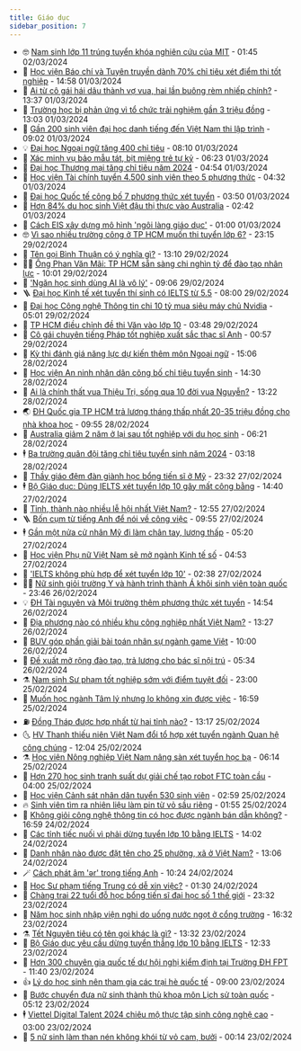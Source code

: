 ```yaml
---
title: Giáo dục
sidebar_position: 7
---
```


<!-- vnexpress-giao-duc:START -->
- 🤓 [Nam sinh lớp 11 trúng tuyển khóa nghiên cứu của MIT](https://vnexpress.net/nam-sinh-lop-11-trung-tuyen-khoa-nghien-cuu-cua-mit-4716578.html) - 01:45 02/03/2024
- 🦆 [Học viện Báo chí và Tuyên truyền dành 70% chỉ tiêu xét điểm thi tốt nghiệp](https://vnexpress.net/hoc-vien-bao-chi-va-tuyen-truyen-danh-70-chi-tieu-xet-diem-thi-tot-nghiep-4717357.html) - 14:58 01/03/2024
- 🦩 [Ai từ cô gái hái dâu thành vợ vua, hai lần buông rèm nhiếp chính?](https://vnexpress.net/ai-tu-co-gai-hai-dau-thanh-vo-vua-hai-lan-buong-rem-nhiep-chinh-4717350.html) - 13:37 01/03/2024
- 🌮 [Trường học bị phản ứng vì tổ chức trải nghiệm gần 3 triệu đồng](https://vnexpress.net/truong-hoc-bi-phan-ung-vi-to-chuc-trai-nghiem-gan-3-trieu-dong-4717278.html) - 13:03 01/03/2024
- 🔭 [Gần 200 sinh viên đại học danh tiếng đến Việt Nam thi lập trình](https://vnexpress.net/gan-200-sinh-vien-dai-hoc-danh-tieng-den-viet-nam-thi-lap-trinh-4717038.html) - 09:02 01/03/2024
- 💡 [Đại học Ngoại ngữ tăng 400 chỉ tiêu](https://vnexpress.net/dai-hoc-ngoai-ngu-tang-400-chi-tieu-4717073.html) - 08:10 01/03/2024
- 🥰 [Xác minh vụ bảo mẫu tát, bịt miệng trẻ tự kỷ](https://vnexpress.net/xac-minh-vu-bao-mau-tat-bit-mieng-tre-tu-ky-4717106.html) - 06:23 01/03/2024
- 🐲 [Đại học Thương mại tăng chỉ tiêu năm 2024](https://vnexpress.net/dai-hoc-thuong-mai-tang-chi-tieu-nam-2024-4717023.html) - 04:54 01/03/2024
- 🦒 [Học viện Tài chính tuyển 4.500 sinh viên theo 5 phương thức](https://vnexpress.net/hoc-vien-tai-chinh-tuyen-4-500-sinh-vien-theo-5-phuong-thuc-4717011.html) - 04:32 01/03/2024
- 🦆 [Đại học Quốc tế công bố 7 phương thức xét tuyển](https://vnexpress.net/dai-hoc-quoc-te-cong-bo-7-phuong-thuc-xet-tuyen-4717006.html) - 03:50 01/03/2024
- 🧰 [Hơn 84% du học sinh Việt đậu thị thực vào Australia](https://vnexpress.net/hon-84-du-hoc-sinh-viet-dau-thi-thuc-vao-australia-4716715.html) - 02:42 01/03/2024
- 🐘 [Cách EIS xây dựng mô hình &#39;ngôi làng giáo dục&#39;](https://vnexpress.net/cach-eis-xay-dung-mo-hinh-ngoi-lang-giao-duc-4715688.html) - 01:00 01/03/2024
- 🤓 [Vì sao nhiều trường công ở TP HCM muốn thi tuyển lớp 6?](https://vnexpress.net/vi-sao-nhieu-truong-cong-o-tp-hcm-muon-thi-tuyen-lop-6-4716505.html) - 23:15 29/02/2024
- 🧰 [Tên gọi Bình Thuận có ý nghĩa gì?](https://vnexpress.net/ten-goi-binh-thuan-co-y-nghia-gi-4716850.html) - 13:10 29/02/2024
- 🧑‍💻 [Ông Phan Văn Mãi: TP HCM sẵn sàng chi nghìn tỷ để đào tạo nhân lực](https://vnexpress.net/ong-phan-van-mai-tp-hcm-san-sang-chi-nghin-ty-de-dao-tao-nhan-luc-4716718.html) - 10:01 29/02/2024
- 🫶 [&#39;Ngăn học sinh dùng AI là vô lý&#39;](https://vnexpress.net/ngan-hoc-sinh-dung-ai-la-vo-ly-4716432.html) - 09:06 29/02/2024
- 🪜 [Đại học Kinh tế xét tuyển thí sinh có IELTS từ 5.5](https://vnexpress.net/dai-hoc-kinh-te-xet-tuyen-thi-sinh-co-ielts-tu-5-5-4716596.html) - 08:00 29/02/2024
- 🎊 [Đại học Công nghệ Thông tin chi 10 tỷ mua siêu máy chủ Nvidia](https://vnexpress.net/dai-hoc-cong-nghe-thong-tin-chi-10-ty-mua-sieu-may-chu-nvidia-4716666.html) - 05:01 29/02/2024
- 🧐 [TP HCM điều chỉnh đề thi Văn vào lớp 10](https://vnexpress.net/tp-hcm-dieu-chinh-de-thi-van-vao-lop-10-4716598.html) - 03:48 29/02/2024
- 🌈 [Cô gái chuyên tiếng Pháp tốt nghiệp xuất sắc thạc sĩ Anh](https://vnexpress.net/co-gai-chuyen-tieng-phap-tot-nghiep-xuat-sac-thac-si-anh-4715788.html) - 00:57 29/02/2024
- 🥰 [Kỳ thi đánh giá năng lực dự kiến thêm môn Ngoại ngữ](https://vnexpress.net/ky-thi-danh-gia-nang-luc-du-kien-them-mon-ngoai-ngu-4716464.html) - 15:06 28/02/2024
- 🎡 [Học viện An ninh nhân dân công bố chỉ tiêu tuyển sinh](https://vnexpress.net/hoc-vien-an-ninh-nhan-dan-cong-bo-chi-tieu-tuyen-sinh-4716450.html) - 14:30 28/02/2024
- 🎊 [Ai là chính thất vua Thiệu Trị, sống qua 10 đời vua Nguyễn?](https://vnexpress.net/ai-la-chinh-that-vua-thieu-tri-song-qua-10-doi-vua-nguyen-4716343.html) - 13:22 28/02/2024
- 🌏 [ĐH Quốc gia TP HCM trả lương tháng thấp nhất 20-35 triệu đồng cho nhà khoa học](https://vnexpress.net/dh-quoc-gia-tp-hcm-tra-luong-thang-thap-nhat-20-35-trieu-dong-cho-nha-khoa-hoc-4716268.html) - 09:55 28/02/2024
- 🥸 [Australia giảm 2 năm ở lại sau tốt nghiệp với du học sinh](https://vnexpress.net/australia-giam-2-nam-o-lai-sau-tot-nghiep-voi-du-hoc-sinh-4716149.html) - 06:21 28/02/2024
- 🕴 [Ba trường quân đội tăng chỉ tiêu tuyển sinh năm 2024](https://vnexpress.net/ba-truong-quan-doi-tang-chi-tieu-tuyen-sinh-nam-2024-4716167.html) - 03:18 28/02/2024
- 💂 [Thầy giáo đệm đàn giành học bổng tiến sĩ ở Mỹ](https://vnexpress.net/thay-giao-dem-dan-gianh-hoc-bong-tien-si-o-my-4714794.html) - 23:32 27/02/2024
- 🕴 [Bộ Giáo dục: Dùng IELTS xét tuyển lớp 10 gây mất công bằng](https://vnexpress.net/bo-giao-duc-dung-ielts-xet-tuyen-lop-10-gay-mat-cong-bang-4715936.html) - 14:40 27/02/2024
- 🌋 [Tỉnh, thành nào nhiều lễ hội nhất Việt Nam?](https://vnexpress.net/tinh-thanh-nao-nhieu-le-hoi-nhat-viet-nam-4715881.html) - 12:55 27/02/2024
- 🪜 [Bốn cụm từ tiếng Anh để nói về công việc](https://vnexpress.net/bon-cum-tu-tieng-anh-de-noi-ve-cong-viec-4715974.html) - 09:55 27/02/2024
- 🕴 [Gần một nửa cử nhân Mỹ đi làm chân tay, lương thấp](https://vnexpress.net/gan-mot-nua-cu-nhan-my-di-lam-chan-tay-luong-thap-4715152.html) - 05:20 27/02/2024
- 🎃 [Học viện Phụ nữ Việt Nam sẽ mở ngành Kinh tế số](https://vnexpress.net/hoc-vien-phu-nu-viet-nam-se-mo-nganh-kinh-te-so-4715556.html) - 04:53 27/02/2024
- 🦏 [&#39;IELTS không phù hợp để xét tuyển lớp 10&#39;](https://vnexpress.net/ielts-khong-phu-hop-de-xet-tuyen-lop-10-4715596.html) - 02:38 27/02/2024
- 🧑‍🏫 [Nữ sinh giỏi trường Y và hành trình thành Á khôi sinh viên toàn quốc](https://vnexpress.net/nu-sinh-gioi-truong-y-va-hanh-trinh-thanh-a-khoi-sinh-vien-toan-quoc-4715527.html) - 23:46 26/02/2024
- 💡 [ĐH Tài nguyên và Môi trường thêm phương thức xét tuyển](https://vnexpress.net/dh-tai-nguyen-va-moi-truong-them-phuong-thuc-xet-tuyen-4715367.html) - 14:54 26/02/2024
- 🐎 [Địa phương nào có nhiều khu công nghiệp nhất Việt Nam?](https://vnexpress.net/dia-phuong-nao-co-nhieu-khu-cong-nghiep-nhat-viet-nam-4715539.html) - 13:27 26/02/2024
- 🧰 [BUV góp phần giải bài toán nhân sự ngành game Việt](https://vnexpress.net/buv-gop-phan-giai-bai-toan-nhan-su-nganh-game-viet-4714690.html) - 10:00 26/02/2024
- 🙉 [Đề xuất mở rộng đào tạo, trả lương cho bác sĩ nội trú](https://vnexpress.net/de-xuat-mo-rong-dao-tao-tra-luong-cho-bac-si-noi-tru-4715420.html) - 05:34 26/02/2024
- ⚗️ [Nam sinh Sư phạm tốt nghiệp sớm với điểm tuyệt đối](https://vnexpress.net/nam-sinh-su-pham-tot-nghiep-som-voi-diem-tuyet-doi-4715168.html) - 23:00 25/02/2024
- 🌝 [Muốn học ngành Tâm lý nhưng lo không xin được việc](https://vnexpress.net/muon-hoc-nganh-tam-ly-nhung-lo-khong-xin-duoc-viec-4713449.html) - 16:59 25/02/2024
- ⛽️ [Đồng Tháp được hợp nhất từ hai tỉnh nào?](https://vnexpress.net/dong-thap-duoc-hop-nhat-tu-hai-tinh-nao-4715192.html) - 13:17 25/02/2024
- 🌜 [HV Thanh thiếu niên Việt Nam đổi tổ hợp xét tuyển ngành Quan hệ công chúng](https://vnexpress.net/hv-thanh-thieu-nien-viet-nam-doi-to-hop-xet-tuyen-nganh-quan-he-cong-chung-4715019.html) - 12:04 25/02/2024
- ⚗️ [Học viện Nông nghiệp Việt Nam nâng sàn xét tuyển học bạ](https://vnexpress.net/hoc-vien-nong-nghiep-viet-nam-nang-san-xet-tuyen-hoc-ba-4715117.html) - 06:14 25/02/2024
- 🧰 [Hơn 270 học sinh tranh suất dự giải chế tạo robot FTC toàn cầu](https://vnexpress.net/hon-270-hoc-sinh-tranh-suat-du-giai-che-tao-robot-ftc-toan-cau-4714993.html) - 04:00 25/02/2024
- 🤗 [Học viện Cảnh sát nhân dân tuyển 530 sinh viên](https://vnexpress.net/hoc-vien-canh-sat-nhan-dan-tuyen-530-sinh-vien-4715092.html) - 02:59 25/02/2024
- 🔥 [Sinh viên tìm ra nhiên liệu làm pin từ vỏ sầu riêng](https://vnexpress.net/sinh-vien-tim-ra-nhien-lieu-lam-pin-tu-vo-sau-rieng-4715047.html) - 01:55 25/02/2024
- 💪 [Không giỏi công nghệ thông tin có học được ngành bán dẫn không?](https://vnexpress.net/khong-gioi-cong-nghe-thong-tin-co-hoc-duoc-nganh-ban-dan-khong-4714807.html) - 16:59 24/02/2024
- 💂 [Các tỉnh tiếc nuối vì phải dừng tuyển lớp 10 bằng IELTS](https://vnexpress.net/cac-tinh-tiec-nuoi-vi-phai-dung-tuyen-lop-10-bang-ielts-4714931.html) - 14:02 24/02/2024
- 🌮 [Danh nhân nào được đặt tên cho 25 phường, xã ở Việt Nam?](https://vnexpress.net/danh-nhan-nao-duoc-dat-ten-cho-25-phuong-xa-o-viet-nam-4714969.html) - 13:06 24/02/2024
- 🪄 [Cách phát âm &#39;ər&#39; trong tiếng Anh](https://vnexpress.net/cach-phat-am-r-trong-tieng-anh-4714977.html) - 10:24 24/02/2024
- 🎡 [Học Sư phạm tiếng Trung có dễ xin việc?](https://vnexpress.net/hoc-su-pham-tieng-trung-co-de-xin-viec-4714309.html) - 01:30 24/02/2024
- 🌈 [Chàng trai 22 tuổi đỗ học bổng tiến sĩ đại học số 1 thế giới](https://vnexpress.net/chang-trai-22-tuoi-do-hoc-bong-tien-si-dai-hoc-so-1-the-gioi-4713713.html) - 23:32 23/02/2024
- 🎊 [Năm học sinh nhập viện nghi do uống nước ngọt ở cổng trường](https://vnexpress.net/nam-hoc-sinh-nhap-vien-nghi-do-uong-nuoc-ngot-o-cong-truong-4714756.html) - 16:32 23/02/2024
- ⚗️ [Tết Nguyên tiêu có tên gọi khác là gì?](https://vnexpress.net/tet-nguyen-tieu-co-ten-goi-khac-la-gi-4714741.html) - 13:32 23/02/2024
- 🌁 [Bộ Giáo dục yêu cầu dừng tuyển thẳng lớp 10 bằng IELTS](https://vnexpress.net/bo-giao-duc-yeu-cau-dung-tuyen-thang-lop-10-bang-ielts-4714754.html) - 12:33 23/02/2024
- 🦏 [Hơn 300 chuyên gia quốc tế dự hội nghị kiểm định tại Trường ĐH FPT](https://vnexpress.net/hon-300-chuyen-gia-quoc-te-du-hoi-nghi-kiem-dinh-tai-truong-dh-fpt-4714687.html) - 11:40 23/02/2024
- 👍 [Lý do học sinh nên tham gia các trại hè quốc tế](https://vnexpress.net/ly-do-hoc-sinh-nen-tham-gia-cac-trai-he-quoc-te-4713684.html) - 09:00 23/02/2024
- 🌈 [Bước chuyển đưa nữ sinh thành thủ khoa môn Lịch sử toàn quốc](https://vnexpress.net/buoc-chuyen-dua-nu-sinh-thanh-thu-khoa-mon-lich-su-toan-quoc-4714276.html) - 05:12 23/02/2024
- 🕴 [Viettel Digital Talent 2024 chiêu mộ thực tập sinh công nghệ cao](https://vnexpress.net/viettel-digital-talent-2024-chieu-mo-thuc-tap-sinh-cong-nghe-cao-4714284.html) - 03:00 23/02/2024
- 🧰 [5 nữ sinh làm than nén không khói từ vỏ cam, bưởi](https://vnexpress.net/5-nu-sinh-lam-than-nen-khong-khoi-tu-vo-cam-buoi-4714248.html) - 00:14 23/02/2024<!-- vnexpress-giao-duc:END -->
